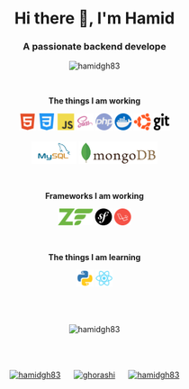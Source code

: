 <h1 align="center">Hi there 👋, I'm Hamid</h1>
<h3 align="center">A passionate backend develope</h3>

<p align="center"> <img src="https://komarev.com/ghpvc/?username=hamidgh83" alt="hamidgh83" /> </p>

<br/>
<p align="center"><strong>The things I am working</strong></p>
<p align="center">
  <img src="./assets/html5.svg" alt="html5" title="html5" height="30"/>
  <img src="./assets/css-3.svg" alt="css-3" title="css 3" height="30"/>
  <img src="./assets/javascript.svg" alt="javascript" title="javascript" height="30"/>
  <img src="./assets/sass.svg" alt="sass" title="sass" height="30"/> 
  <img src="./assets/php.svg" alt="php" title="php" height="30"/> 
  <img src="./assets/docker.svg" alt="docker" title="docker" height="30"/> 
  <img src="./assets/ubuntu.svg" alt="ubuntu" title="ubuntu" height="30"/>
  <img src="./assets/git.svg" alt="git" title="git" height="30"/>
  <br/>
  <br/>
  <img src="./assets/mysql.svg" alt="mysql" title="mysql" height="40"/>
  <img src="./assets/mongodb.svg" alt="mongodb" title="mongodb" height="40"/>
</p>
<br/>
<p align="center"><strong>Frameworks I am working</strong></p>
<p align="center">
  <img src="./assets/zend-framework.svg" title="zend framework" alt="zend-framework" height="30"/>
  <img src="./assets/symfony.svg" alt="symfony" title="symfony" height="30"/>
  <img src="./assets/laravel.svg" alt="laravel" title="laravel" height="30"/>
</p>
<br/>
<p align="center"><strong>The things I am learning</strong></p>
<p align="center">
  <img src="./assets/python.svg" alt="python" title="python" height="30"/>
  <img src="./assets/react.svg" alt="react" title="react" height="30"/>
</p>
<br/>
<br/>
<p align="center">
  <img align="center" src="https://github-readme-stats.vercel.app/api?username=hamidgh83&show_icons=true" alt="hamidgh83" />
</p>

<br/>
<br/>
<p align="center">
<a href="https://dev.to/hamidgh83" target="blank"><img align="center" src="https://cdn.jsdelivr.net/npm/simple-icons@3.0.1/icons/dev-dot-to.svg" alt="hamidgh83" height="30" width="30" /></a>
&nbsp;&nbsp;&nbsp;&nbsp;  
<a href="https://linkedin.com/in/ghorashi" target="blank"><img align="center" src="https://cdn.jsdelivr.net/npm/simple-icons@3.0.1/icons/linkedin.svg" alt="ghorashi" height="30" width="30" /></a>
&nbsp;&nbsp;&nbsp;&nbsp;
<a href="https://stackoverflow.com/users/2671891/hamid-ghorashi" target="blank"><img align="center" src="https://cdn.jsdelivr.net/npm/simple-icons@3.0.1/icons/stackoverflow.svg" alt="hamidgh83" height="30" width="30" /></a>
</p>
<!--
**hamidgh83/hamidgh83** is a ✨ _special_ ✨ repository because its `README.md` (this file) appears on your GitHub profile.

Here are some ideas to get you started:

- 🔭 I’m currently working on ...
- 🌱 I’m currently learning ...
- 👯 I’m looking to collaborate on ...
- 🤔 I’m looking for help with ...
- 💬 Ask me about ...
- 📫 How to reach me: ...
- 😄 Pronouns: ...
- ⚡ Fun fact: ...
-->
